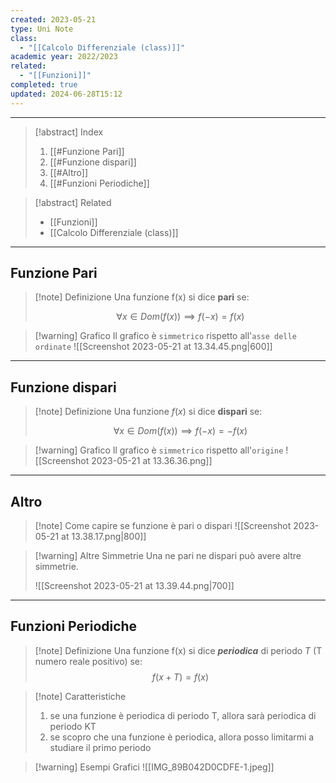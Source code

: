 ```yaml
---
created: 2023-05-21
type: Uni Note
class:
  - "[[Calcolo Differenziale (class)]]"
academic year: 2022/2023
related:
  - "[[Funzioni]]"
completed: true
updated: 2024-06-28T15:12
---
```

---

>[!abstract] Index
>1. [[#Funzione Pari]]
>2. [[#Funzione dispari]]
>3. [[#Altro]]
>4. [[#Funzioni Periodiche]]

>[!abstract] Related
>- [[Funzioni]]
>- [[Calcolo Differenziale (class)]]

---
## Funzione Pari 

>[!note] Definizione
>Una funzione f(x) si dice **pari** se: 
>
>$$\forall x \in Dom(f(x)) \implies f(-x)=f(x) $$

>[!warning] Grafico
>Il grafico è `simmetrico` rispetto all'`asse delle ordinate`
>![[Screenshot 2023-05-21 at 13.34.45.png|600]]

---
## Funzione dispari 

>[!note] Definizione
>Una funzione $f(x)$ si dice **dispari** se: 
>
>$$\forall x \in Dom(f(x)) \implies f(-x)=-f(x) $$

>[!warning] Grafico
>Il grafico è `simmetrico` rispetto all'`origine`
>![[Screenshot 2023-05-21 at 13.36.36.png]]

---
## Altro

>[!note] Come capire se funzione è pari o dispari
>![[Screenshot 2023-05-21 at 13.38.17.png|800]]

>[!warning] Altre Simmetrie
>Una ne pari ne dispari può avere altre simmetrie.
>
>![[Screenshot 2023-05-21 at 13.39.44.png|700]]

---
## Funzioni Periodiche

>[!note] Definizione
>Una funzione f(x) si dice ***periodica*** di periodo *T* (T numero reale positivo) se:
>$$f(x+T)=f(x)$$

>[!note] Caratteristiche
>1.  se una funzione è periodica di periodo T, allora sarà periodica di periodo KT
>2. se scopro che una funzione è periodica, allora posso limitarmi a studiare il primo periodo

>[!warning] Esempi Grafici
>![[IMG_89B042D0CDFE-1.jpeg]]